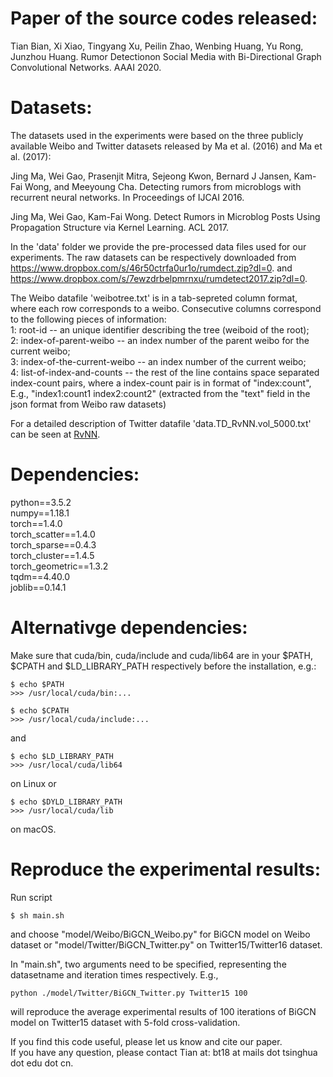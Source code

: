 # Paper of the source codes released:  
Tian Bian, Xi Xiao, Tingyang Xu, Peilin Zhao, Wenbing Huang, Yu Rong, Junzhou Huang. Rumor Detectionon Social Media with Bi-Directional Graph Convolutional Networks. AAAI 2020.

# Datasets:  
The datasets used in the experiments were based on the three publicly available Weibo and Twitter datasets released by Ma et al. (2016) and Ma et al. (2017):

Jing Ma, Wei Gao, Prasenjit Mitra, Sejeong Kwon, Bernard J Jansen, Kam-Fai Wong, and Meeyoung Cha. Detecting rumors from microblogs with recurrent neural networks. In Proceedings of IJCAI 2016.

Jing Ma, Wei Gao, Kam-Fai Wong. Detect Rumors in Microblog Posts Using Propagation Structure via Kernel Learning. ACL 2017.

In the 'data' folder we provide the pre-processed data files used for our experiments. The raw datasets can be respectively downloaded from https://www.dropbox.com/s/46r50ctrfa0ur1o/rumdect.zip?dl=0. and https://www.dropbox.com/s/7ewzdrbelpmrnxu/rumdetect2017.zip?dl=0.

The Weibo datafile 'weibotree.txt' is in a tab-sepreted column format, where each row corresponds to a weibo. Consecutive columns correspond to the following pieces of information:  
1: root-id -- an unique identifier describing the tree (weiboid of the root);  
2: index-of-parent-weibo -- an index number of the parent weibo for the current weibo;  
3: index-of-the-current-weibo -- an index number of the current weibo;  
4: list-of-index-and-counts -- the rest of the line contains space separated index-count pairs, where a index-count pair is in format of "index:count", E.g., "index1:count1 index2:count2" (extracted from the "text" field in the json format from Weibo raw datasets)  

For a detailed description of Twitter datafile 'data.TD_RvNN.vol_5000.txt' can be seen at [RvNN](https://github.com/majingCUHK/Rumor_RvNN).

# Dependencies:  
python==3.5.2  
numpy==1.18.1  
torch==1.4.0  
torch_scatter==1.4.0  
torch_sparse==0.4.3  
torch_cluster==1.4.5  
torch_geometric==1.3.2  
tqdm==4.40.0  
joblib==0.14.1  


# Alternativge dependencies: 

Make sure that cuda/bin, cuda/include and cuda/lib64 are in your $PATH, $CPATH and $LD_LIBRARY_PATH respectively before the installation, e.g.:
```
$ echo $PATH
>>> /usr/local/cuda/bin:...

$ echo $CPATH
>>> /usr/local/cuda/include:...
```
and
```
$ echo $LD_LIBRARY_PATH
>>> /usr/local/cuda/lib64
```
on Linux or
```
$ echo $DYLD_LIBRARY_PATH
>>> /usr/local/cuda/lib
```
on macOS. 

# Reproduce the experimental results:  
Run script 
```
$ sh main.sh
```
and choose "model/Weibo/BiGCN_Weibo.py" for BiGCN model on Weibo dataset or "model/Twitter/BiGCN_Twitter.py" on Twitter15/Twitter16 dataset.  

In "main.sh", two arguments need to be specified, representing the datasetname and iteration times respectively. E.g., 
```
python ./model/Twitter/BiGCN_Twitter.py Twitter15 100
```
will reproduce the average experimental results of 100 iterations of BiGCN model on Twitter15 dataset with 5-fold cross-validation.  

If you find this code useful, please let us know and cite our paper.  
If you have any question, please contact Tian at: bt18 at mails dot tsinghua dot edu dot cn.

